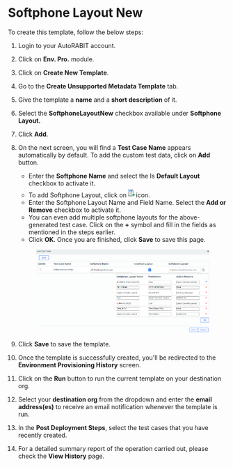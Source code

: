 # Softphone Layout New

To create this template, follow the below steps:

1. Login to your AutoRABIT account.
2. Click on **Env. Pro.** module.
3. Click on **Create New Template**.
4. Go to the **Create Unsupported Metadata Template** tab.
5. Give the template a **name** and a **short description** of it.
6. Select the **SoftphoneLayoutNew** checkbox available under **Softphone Layout.**
7. Click **Add**.
8.  On the next screen, you will find a **Test Case Name** appears automatically by default. To add the custom test data, click on **Add** button.

    * &#x20;Enter the **Softphone Name** and select the Is **Default Layout** checkbox to activate it.
    * To add Softphone Layout, click on![](<../../../../../../.gitbook/assets/image (48).png>)icon.
    * Enter the Softphone Layout Name and Field Name. Select the **Add or Remove** checkbox to activate it.&#x20;
    * You can even add multiple softphone layouts for the above-generated test case. Click on the **+** symbol and fill in the fields as mentioned in the steps earlier.&#x20;
    * Click **OK**. Once you are finished, click **Save** to save this page.

    <figure><img src="../../../../../../.gitbook/assets/image (47).png" alt=""><figcaption></figcaption></figure>
9. Click **Save** to save the template.
10. Once the template is successfully created, you'll be redirected to the **Environment Provisioning History** screen.
11. Click on the **Run** button to run the current template on your destination org.
12. Select your **destination org** from the dropdown and enter the **email address(es)** to receive an email notification whenever the template is run.
13. In the **Post Deployment Steps**, select the test cases that you have recently created.&#x20;
14. For a detailed summary report of the operation carried out, please check the **View History** page.
